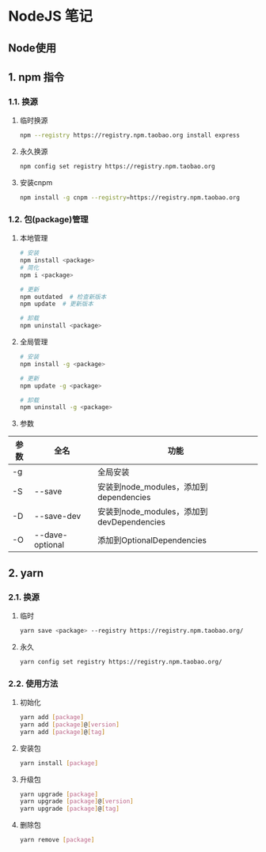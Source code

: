 # NodeJS 笔记

## Node使用

## 1. npm 指令

### 1.1. 换源

1. 临时换源

    ```bash
    npm --registry https://registry.npm.taobao.org install express
    ```

2. 永久换源

    ```bash
    npm config set registry https://registry.npm.taobao.org
    ```

3. 安装cnpm

    ```bash
    npm install -g cnpm --registry=https://registry.npm.taobao.org
    ```

### 1.2. 包(package)管理

1. 本地管理

    ```bash
    # 安装
    npm install <package>
    # 简化
    npm i <package>

    # 更新
    npm outdated  # 检查新版本
    npm update  # 更新版本

    # 卸载
    npm uninstall <package>
    ```

2. 全局管理

    ```bash
    # 安装
    npm install -g <package>

    # 更新
    npm update -g <package>

    # 卸载
    npm uninstall -g <package>
    ```

3. 参数

| 参数 | 全名            | 功能                                      |
| ---- | --------------- | ----------------------------------------- |
| -g   |                 | 全局安装                                  |
| -S   | --save          | 安装到node_modules，添加到dependencies    |
| -D   | --save-dev      | 安装到node_modules，添加到devDependencies |
| -O   | --dave-optional | 添加到OptionalDependencies                |

## 2. yarn

### 2.1. 换源

1. 临时

    ```bash
    yarn save <package> --registry https://registry.npm.taobao.org/
    ```

2. 永久

    ```bash
    yarn config set registry https://registry.npm.taobao.org/
    ```

### 2.2. 使用方法

1. 初始化

    ```bash
    yarn add [package]
    yarn add [package]@[version]
    yarn add [package]@[tag]
    ```

2. 安装包

    ```bash
    yarn install [package]
    ```

3. 升级包

    ```bash
    yarn upgrade [package]
    yarn upgrade [package]@[version]
    yarn upgrade [package]@[tag]
    ```

4. 删除包

    ```bash
    yarn remove [package]
    ```

